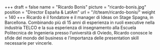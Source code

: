 +++
draft		= false
name		= "Ricardo Bonis"
picture		= "ricardo-bonis.jpg"
position 	= "Director España & LatAm"
url			= "/it/team/ricardo-bonis/"
weight		= 140
+++
Ricardo è il fondatore e il manager di Ideas on Stage Spagna, in Barcellona. Combinando più di 15 anni di esperienza in ruoli executive nella industria TELCO e la sua esperienza di insegnamento alla Escuela Politecnica de Ingenieria presso l’università di Oviedo, Ricardo conosce le sfide del mondo del business e l’importanza delle presentation skill necessarie per vincerle.